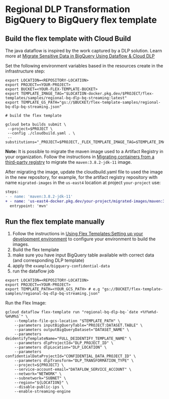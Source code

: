 # Regional DLP Transformation BigQuery to BigQuery flex template

## Build the flex template with Cloud Build

The java dataflow is inspired by the work captured by a DLP solution.  Learn more at [Migrate Sensitive Data in BigQuery Using Dataflow & Cloud DLP](https://github.com/GoogleCloudPlatform/dlp-dataflow-deidentification)

Set the following environment variables based in the resources create in the infrastructure step:

```shell
export LOCATION=<REPOSITORY-LOCATION>
export PROJECT=<YOUR-PROJECT>
export BUCKET=<YOUR-FLEX-TEMPLATE-BUCKET>
export TEMPLATE_IMAGE_TAG="$LOCATION-docker.pkg.dev/$PROJECT/flex-templates/samples/regional-bq-dlp-bq-streaming:latest"
export TEMPLATE_GS_PATH="gs://$BUCKET/flex-template-samples/regional-bq-dlp-bq-streaming.json"
```

```shell
# build the flex template

gcloud beta builds submit \
 --project=$PROJECT \
 --config ./cloudbuild.yaml . \
 --substitutions="_PROJECT=$PROJECT,_FLEX_TEMPLATE_IMAGE_TAG=$TEMPLATE_IMAGE_TAG,_TEMPLATE_GS_PATH=$TEMPLATE_GS_PATH"
 ```

**Note:** It is possible to migrate the maven image used to a Artifact Registry in your organization.
Follow the instructions in [Migrating containers from a third-party registry](https://cloud.google.com/artifact-registry/docs/docker/migrate-external-containers)
to migrate the `maven:3.8.2-jdk-11` image.

After migrating the image, update the cloudbuild.yaml file to used the image in the new repository, for example, for the artifact registry repository with name `migrated-images` in the `us-east4` location at project `your-project` use:

```diff
steps:
- - name: 'maven:3.8.2-jdk-11'
+ - name: 'us-east4-docker.pkg.dev/your-project/migrated-images/maven:3.8.2-jdk-11'
  entrypoint: 'mvn'
```

## Run the flex template manually

1. Follow the instructions in [Using Flex Templates:Setting up your development environment](https://cloud.google.com/dataflow/docs/guides/templates/using-flex-templates#setting_up_your_development_environment) to configure your environment to build the images.
2. Build the flex template
3. make sure you have input BigQuery table available with correct data (and corresponding DLP template)
4. apply the `example/bigquery-confidential-data`
5. run the dataflow job

```shell
export LOCATION=<REPOSITORY-LOCATION>
export PROJECT=<YOUR-PROJECT>
export TEMPLATE_PATH=<YOUR_GCS_PATH> # e.g "gs://BUCKET/flex-template-samples/regional-bq-dlp-bq-streaming.json"
```

Run the Flex Image:

```shell
gcloud dataflow flex-template run "regional-bq-dlp-bq-`date +%Y%m%d-%H%M%S`" \
    --template-file-gcs-location "$TEMPLATE_PATH" \
    --parameters inputBigQueryTable="PROJECT:DATASET.TABLE" \
    --parameters outputBigQueryDataset="DATASET_NAME" \
    --parameters deidentifyTemplateName="FULL_DEIDENTIFY_TEMPLATE_NAME" \
    --parameters dlpProjectId="DLP_PROJECT_ID" \
    --parameters dlpLocation="DLP_LOCATION" \
    --parameters confidentialDataProjectId="CONFIDENTIAL_DATA_PROJECT_ID" \
    --parameters dlpTransform="DLP_TRANSFORMATION_TYPE" \
    --project=${PROJECT} \
    --service-account-email="DATAFLOW_SERVICE_ACCOUNT" \
    --network="NETWORK" \
    --subnetwork="SUBNET" \
    --region="${LOCATION}" \
    --disable-public-ips \
    --enable-streaming-engine
```
